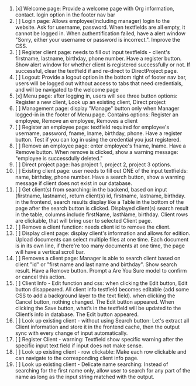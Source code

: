 1. [x] Welcome page: Provide a welcome page with Org information, contact. login option in the footer nav bar
2. [ ] Login page: Allows employee(including manager) login to the website. Ask for username, password. When textfields are all empty, it cannot be logged in. When authentification failed, have a alert window "Sorry, either your username or password is incorrect.". Improve the CSS. 
3. [ ] Register client page: needs to fill out input textfields - client's firstname, lastname, birthday, phone number. Have a register button. Show alert window for whether client is registered successfully or not. If successful, clear the textfield if and re-direct to DirectProject page. 
4. [ ] Logout: Provide a logout option in the bottom right of footer nav bar, users will be logged out without access to tabs that need credentials, and will be navigated to the welcome page
5. [x] Menu page: after logging in, users will see three button options: Register a new client, Look up an existing client, Direct project
6. [ ] Management page: display "Manage" button only when Manager logged-in in the footer of Menu page. Contains options: Register an employee, Remove an employee, Removes a client  
7. [ ] Register an employee page: textfield required for employee's username, password, fname, lname, birthday, phone. Have a register button. Test if you can log in using the credential you just registered. 
8. [ ] Remove an employee page: enter employee's fname, lname. Have a Remove button. When remove is clicked, show a warning message: "employee is successdully deleted." 
9. [ ] Direct project page: has project 1, project 2, project 3 options. 
10. [ ] Existing client page: user needs to fill out ONE of the input textfields: name, birthday, phone number. Have a search button, show a warning message if client does not exist in our database. 
11. [ ] Get client(s) from searching: in the backend, based on input (firstname, lastname), return client(s) id, firstname, lastname, birthday. in the frontend, search results display like a Table in the bottom of the page after the search button is clicked. Displayed client(s) search result in the table, columns include firstName, lastName, birthday. Client rows are clickable, that will bring user to selected Client page.
12. [ ] Remove a client function: needs client id to remove the client. 
13. [ ] Display client page: display client's information and allows for edition. Upload documents can select multiple files at one time. Each document is in its own line, if there're too many documents at one time, the page will have a vertical scroll bar.  
14. [ ] Removes a client page: Manager is able to search client based on client "id" or "first name and last name and birthday". Show search result. Have a Remove button. Prompt a Are You Sure model to confirm or cancel this action. 
15. [ ] Client Info - Edit function and css: when clicking the Edit button, Edit button disappeared. All client info testfield becomes editable (add some CSS to add a background layer to the text field). when clicking the Cancel button, nothing changed. The Edit button appeared. When clicking the Save button, what’s in the textfield will be updated to the Client’s info in database. The Edit button appeared.
16. [ ] Look up existing client - without using Search button: Let's extract all Client information and store it in the frontend cache, then the output sync with every change of input automatically. 
17. [ ] Register Client - warning: Textfield show specific warning after the specific input text field if input does not make sense. 
18. [ ] Look up existing client - row clickable: Make each row clickable and can navigate to the corresponding client info page. 
19. [ ] Look up existing client - Delicate name searching: Instead of searching for the first name only, allow user to search for any part of the name as long as the input string matched with the output. 